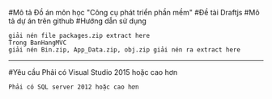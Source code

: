 #Mô tả
 Đồ án môn học "Công cụ phát triển phần mềm"
#Đề tài
 Draftjs
#Mô tả dự án trên github
#Hướng dẫn sử dụng

 ```````````
giải nén file packages.zip extract here
Trong BanHangMVC
giải nén Bin.zip, App_Data.zip, obj.zip giải nén ra extract here

``````````````
------------------------------------------------------------------
#Yêu cầu
	Phải có Visual Studio 2015 hoặc cao hơn

	Phải có SQL server 2012 hoặc cao hơn
